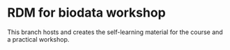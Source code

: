 # RDM for biodata workshop

This branch hosts and creates the self-learning material for the course and a practical workshop.
